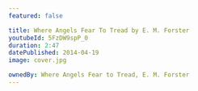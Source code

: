```yaml
---
featured: false

title: Where Angels Fear To Tread by E. M. Forster
youtubeId: 5FzDW9spP_0
duration: 2:47
datePublished: 2014-04-19
image: cover.jpg

ownedBy: Where Angels Fear to Tread, E. M. Forster
---
```

